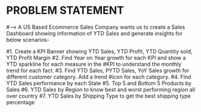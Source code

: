 # PROBLEM STATEMENT

#--> A US Based Ecommerce Sales Company wants us to create a Sales Dashboard showing
information of YTD Sales and generate insights for below scenarios-

#1. Create a KPI Banner showing YTD Sales, YTD Profit, YTD Quantity sold, YTD Profit Margin
#2. Find Year on Year growth for each KPI and show a YTD sparkline for each measure in the
#KPI to understand the monthly trend for each fact.
#3. Find YTD Sales, PYTD Sales, YoY Sales growth for different customer category. Add a trend
#icon for each category.
#4. Find YTD Sales performance by each State
#5. Top 5 and Bottom 5 Products by Sales
#6. YTD Sales by Region to know best and worst performing region all over country
#7. YTD Sales by Shipping Type to get the best shipping type percentage
